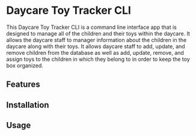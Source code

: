 # Daycare Toy Tracker CLI

This Daycare Toy Tracker CLI is a command line interface app that is designed to manage all of the children and their toys within the daycare. It allows the daycare staff to manager information about the children in the daycare along with their toys. It allows daycare staff to add, update, and remove children from the database as well as add, update, remove, and assign toys to the children in which they belong to in order to keep the toy box organized. 

## Features

## Installation 

## Usage






